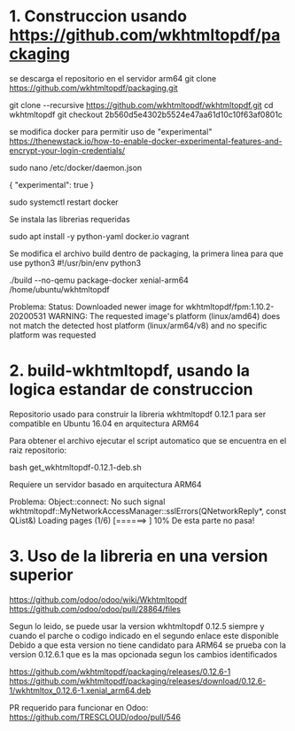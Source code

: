 # 1. Construccion usando https://github.com/wkhtmltopdf/packaging

se descarga el repositorio en el servidor arm64
git clone https://github.com/wkhtmltopdf/packaging.git


git clone --recursive https://github.com/wkhtmltopdf/wkhtmltopdf.git
cd wkhtmltopdf
git checkout 2b560d5e4302b5524e47aa61d10c10f63af0801c


se modifica docker para permitir uso de "experimental" https://thenewstack.io/how-to-enable-docker-experimental-features-and-encrypt-your-login-credentials/

sudo nano /etc/docker/daemon.json

{
"experimental": true
}

sudo systemctl restart docker

Se instala las librerias requeridas

sudo apt install -y python-yaml docker.io vagrant

Se modifica el archivo build dentro de packaging, la primera linea para que use python3 
#!/usr/bin/env python3

./build --no-qemu package-docker xenial-arm64 /home/ubuntu/wkhtmltopdf

Problema:
Status: Downloaded newer image for wkhtmltopdf/fpm:1.10.2-20200531
WARNING: The requested image's platform (linux/amd64) does not match the detected host platform (linux/arm64/v8) and no specific platform was requested


# 2. build-wkhtmltopdf, usando la logica estandar de construccion
Repositorio usado para construir la libreria wkhtmltopdf 0.12.1 para ser compatible en Ubuntu 16.04 en arquitectura ARM64

Para obtener el archivo ejecutar el script automatico que se encuentra en el raiz repositorio:

bash get_wkhtmltopdf-0.12.1-deb.sh

Requiere un servidor basado en arquitectura ARM64

Problema:
Object::connect: No such signal wkhtmltopdf::MyNetworkAccessManager::sslErrors(QNetworkReply*, const QList<QSslError>&)
Loading pages (1/6)
[======>                                                     ] 10%
De esta parte no pasa!


# 3. Uso de la libreria en una version superior

https://github.com/odoo/odoo/wiki/Wkhtmltopdf
https://github.com/odoo/odoo/pull/28864/files

Segun lo leido, se puede usar la version wkhtmltopdf 0.12.5 siempre y cuando el parche o codigo indicado en el segundo enlace este disponible
Debido a que esta version no tiene candidato para ARM64 se prueba con la version 0.12.6.1 que es la mas opcionada segun los cambios identificados

https://github.com/wkhtmltopdf/packaging/releases/0.12.6-1
https://github.com/wkhtmltopdf/packaging/releases/download/0.12.6-1/wkhtmltox_0.12.6-1.xenial_arm64.deb

PR requerido para funcionar en Odoo:
https://github.com/TRESCLOUD/odoo/pull/546